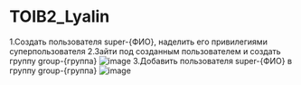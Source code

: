 # TOIB2_Lyalin
1.Создать пользователя super-{ФИО}, наделить его привилегиями суперпользователя
2.Зайти под созданным пользователем и создать группу group-{группа}
![image](https://github.com/user-attachments/assets/2a8d4e3c-99c2-43d2-bb29-1bf0195ea7e4)
3.Добавить пользователя super-{ФИО} в группу group-{группа}
![image](https://github.com/user-attachments/assets/d0ff8dfc-e30f-4095-8e88-923e4d25bfeb)

